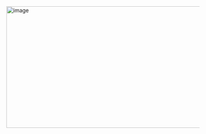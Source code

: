 <img width="742" height="318" alt="image" src="https://github.com/user-attachments/assets/31fd31ff-8b94-42e7-9da6-c63b3472ce9e" />
